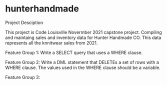 # hunterhandmade

Project Desciption 

This project is Code Louisville Novermber 2021 capstone project. Compiling and maintaing sales and inventory data for Hunter Handmade CO. This data represents all the knnitwear sales from 2021.

Feature Group 1: 
Write a SELECT query that uses a WHERE clause.

Feature Group 2: 
Write a DML statement that DELETEs a set of rows with a WHERE clause. The values used in the WHERE clause should be a variable.

Feature Group 3:
